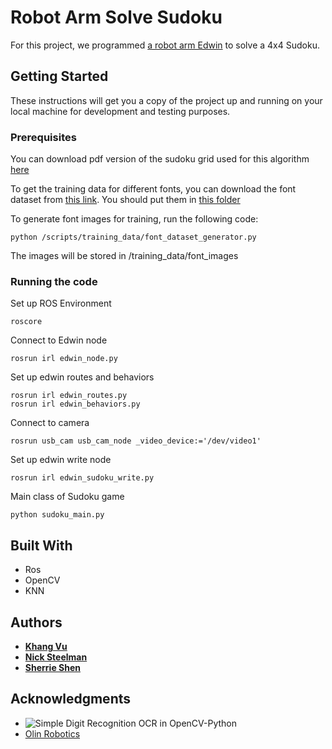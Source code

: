 # Robot Arm Solve Sudoku

For this project, we programmed [a robot arm Edwin](https://github.com/olinrobotics/irl) to solve a 4x4 Sudoku.

## Getting Started

These instructions will get you a copy of the project up and running on your local machine for development and testing purposes.

### Prerequisites
You can download pdf version of the sudoku grid used for this algorithm [here](https://drive.google.com/drive/folders/1KD8HssK76iSOaB6Fd9mHtr5TbYzTBgDm?usp=sharing)


To get the training data for different fonts, you can download the font dataset from [this link](https://drive.google.com/drive/folders/1nlYUBKpYsFesmsZJGm-G84Y8ue_JjK9_?usp=sharing). You should put them in [this folder](https://github.com/xieruishen/Sudoku_CV/tree/master/scripts/font_only/training_data/fonts)

To generate font images for training, run the following code:
```
python /scripts/training_data/font_dataset_generator.py
```
The images will be stored in /training_data/font_images

### Running the code

Set up ROS Environment


```
roscore
```
Connect to Edwin node

```
rosrun irl edwin_node.py
```

Set up edwin routes and behaviors
```
rosrun irl edwin_routes.py
rosrun irl edwin_behaviors.py
```

Connect to camera
```
rosrun usb_cam usb_cam_node _video_device:='/dev/video1'
```

Set up edwin write node
```
rosrun irl edwin_sudoku_write.py
```

Main class of Sudoku game
```
python sudoku_main.py
```

## Built With
* Ros
* OpenCV
* KNN


## Authors

* [**Khang Vu**](https://github.com/minhkhang1795)
* [**Nick Steelman**](https://github.com/CleanestMink126)
* [**Sherrie Shen**](https://github.com/xieruishen)

## Acknowledgments

* ![Simple Digit Recognition OCR in OpenCV-Python](https://stackoverflow.com/questions/9413216/simple-digit-recognition-ocr-in-opencv-python)
* [Olin Robotics](https://olinrobotics.github.io)
